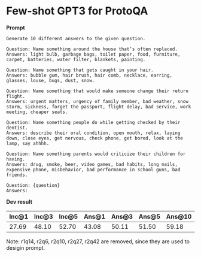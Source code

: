 # Few-shot GPT3 for ProtoQA

**Prompt**
```
Generate 10 different answers to the given question.

Question: Name something around the house that’s often replaced.
Answers: light bulb, garbage bags, toilet paper, food, furniture, carpet, batteries, water filter, blankets, painting.

Question: Name something that gets caught in your hair.
Answers: bubble gum, hair brush, hair comb, necklace, earring, glasses, louse, bugs, dust, snow.

Question: Name something that would make someone change their return flight.
Answers: urgent matters, urgency of family member, bad weather, snow storm, sickness, forget the passport, flight delay, bad service, work meeting, cheaper seats.

Question: Name something people do while getting checked by their dentist.
Answers: describe their oral condition, open mouth, relax, laying down, close eyes, get nervous, check phone, get bored, look at the lamp, say ahhhh.

Question: Name something parents would criticize their children for having.
Answers: drug, smoke, beer, video games, bad habits, long nails, expensive phone, misbehavior, bad performance in school guns, bad friends.

Question: {question}
Answers:
```
**Dev result**

|Inc@1|Inc@3|Inc@5|Ans@1|Ans@3|Ans@5|Ans@10|Ans@all|
|-|-|-|-|-|-|-|-|
|27.69|48.10|52.70|43.08|50.11|51.50|59.18|68.54|

Note: r1q14, r2q6, r2q10, r2q27, r2q42 are removed, since they are used to desigin prompt.
